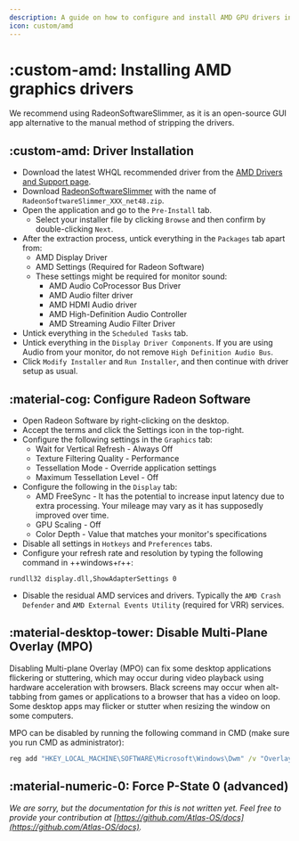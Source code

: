 ```yaml
---
description: A guide on how to configure and install AMD GPU drivers in AtlasOS
icon: custom/amd
---
```


# :custom-amd: Installing AMD graphics drivers

We recommend using RadeonSoftwareSlimmer, as it is an open-source GUI app alternative to the manual method of stripping the drivers.

## :custom-amd: Driver Installation

- Download the latest WHQL recommended driver from the [AMD Drivers and Support page](https://www.amd.com/en/support).
- Download [RadeonSoftwareSlimmer](https://github.com/GSDragoon/RadeonSoftwareSlimmer) with the name of ``RadeonSoftwareSlimmer_XXX_net48.zip``.
- Open the application and go to the ``Pre-Install`` tab.
    - Select your installer file by clicking ``Browse`` and then confirm by double-clicking ``Next``.
- After the extraction process, untick everything in the ``Packages`` tab apart from:
    - AMD Display Driver
    - AMD Settings (Required for Radeon Software)
    - These settings might be required for monitor sound:
        - AMD Audio CoProcessor Bus Driver
        - AMD Audio filter driver
        - AMD HDMI Audio driver
        - AMD High-Definition Audio Controller
        - AMD Streaming Audio Filter Driver
- Untick everything in the ``Scheduled Tasks`` tab.
- Untick everything in the ``Display Driver Components``. If you are using Audio from your monitor, do not remove ``High Definition Audio Bus``.
- Click ``Modify Installer`` and ``Run Installer``, and then continue with driver setup as usual.

## :material-cog: Configure Radeon Software

- Open Radeon Software by right-clicking on the desktop.
- Accept the terms and click the Settings icon in the top-right.
- Configure the following settings in the ``Graphics`` tab:
    - Wait for Vertical Refresh - Always Off
    - Texture Filtering Quality - Performance
    - Tessellation Mode - Override application settings
    - Maximum Tessellation Level - Off
- Configure the following in the ``Display`` tab:
    - AMD FreeSync - It has the potential to increase input latency due to extra processing. Your mileage may vary as it has supposedly improved over time.
    - GPU Scaling - Off
    - Color Depth - Value that matches your monitor's specifications
- Disable all settings in ``Hotkeys`` and ``Preferences`` tabs.
- Configure your refresh rate and resolution by typing the following command in ++windows+r++:
```
rundll32 display.dll,ShowAdapterSettings 0
```
- Disable the residual AMD services and drivers. Typically the ``AMD Crash Defender`` and ``AMD External Events Utility`` (required for VRR) services.

## :material-desktop-tower: Disable Multi-Plane Overlay (MPO)

Disabling Multi-plane Overlay (MPO) can fix some desktop applications flickering or stuttering, which may occur during video playback using hardware acceleration with browsers. Black screens may occur when alt-tabbing from games or applications to a browser that has a video on loop. Some desktop apps may flicker or stutter when resizing the window on some computers.

MPO can be disabled by running the following command in CMD (make sure you run CMD as administrator):
```bat
reg add "HKEY_LOCAL_MACHINE\SOFTWARE\Microsoft\Windows\Dwm" /v "OverlayTestMode" /t REG_DWORD /d "5" /f
```

## :material-numeric-0: Force P-State 0 (advanced)

*We are sorry, but the documentation for this is not written yet. Feel free to provide your contribution at [https://github.com/Atlas-OS/docs](https://github.com/Atlas-OS/docs).*
